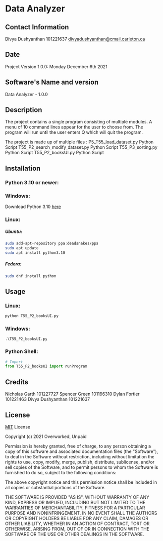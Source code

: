 # Data Analyzer

## Contact Information
Divya Dushyanthan
101221637
divyadushyanthan@cmail.carleton.ca

## Date
Project Version 1.0.0: Monday December 6th 2021

## Software's Name and version
Data Analyzer - 1.0.0

## Description
The project contains a single program consisting of multiple modules. A menu of 10 command lines appear for the user to choose from. The program will run until the user enters Q which will quit the program.

The project is made up of multiple files :
P5_T55_load_dataset.py              Python Script
T55_P2_search_modify_dataset.py     Python Script
T55_P3_sorting.py                   Python Script
T55_P2_booksUI.py                   Python Script


## Installation
### Python 3.10 or newer:
### Windows: 
Download Python 3.10 [here](https://www.python.org/downloads/)
### Linux:
##### Ubuntu:
```bash
sudo add-apt-repository ppa:deadsnakes/ppa
sudo apt update
sudo apt install python3.10
```
##### Fedora:
```bash
sudo dnf install python
```

## Usage
### Linux:
```bash
python T55_P2_booksUI.py
```
### Windows:
```
.\T55_P2_booksUI.py
```
### Python Shell:
```Python
# Import
from T55_P2_booksUI import runProgram
```
## Credits
Nicholas Garth 101227727
Spencer Green 101196310
Dylan Fortier 101221463
Divya Dushyanthan 101221637
## License 
[MIT](https://choosealicense.com/licenses/mit/) License

Copyright (c) 2021 Overworked, Unpaid

Permission is hereby granted, free of charge, to any person obtaining a copy
of this software and associated documentation files (the "Software"), to deal
in the Software without restriction, including without limitation the rights
to use, copy, modify, merge, publish, distribute, sublicense, and/or sell
copies of the Software, and to permit persons to whom the Software is
furnished to do so, subject to the following conditions:

The above copyright notice and this permission notice shall be included in all
copies or substantial portions of the Software.

THE SOFTWARE IS PROVIDED "AS IS", WITHOUT WARRANTY OF ANY KIND, EXPRESS OR
IMPLIED, INCLUDING BUT NOT LIMITED TO THE WARRANTIES OF MERCHANTABILITY,
FITNESS FOR A PARTICULAR PURPOSE AND NONINFRINGEMENT. IN NO EVENT SHALL THE
AUTHORS OR COPYRIGHT HOLDERS BE LIABLE FOR ANY CLAIM, DAMAGES OR OTHER
LIABILITY, WHETHER IN AN ACTION OF CONTRACT, TORT OR OTHERWISE, ARISING FROM,
OUT OF OR IN CONNECTION WITH THE SOFTWARE OR THE USE OR OTHER DEALINGS IN THE
SOFTWARE.
